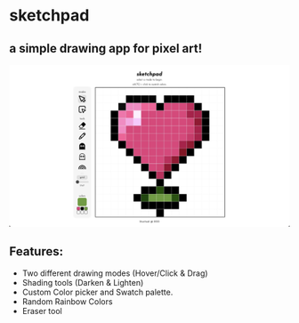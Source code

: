 # sketchpad

## a simple drawing app for pixel art!

![App Screenshot](./assets/screenshot.jpg 'Heart Pixel Art')

## **Features**:

- Two different drawing modes (Hover/Click & Drag)
- Shading tools (Darken & Lighten)
- Custom Color picker and Swatch palette.
- Random Rainbow Colors
- Eraser tool
